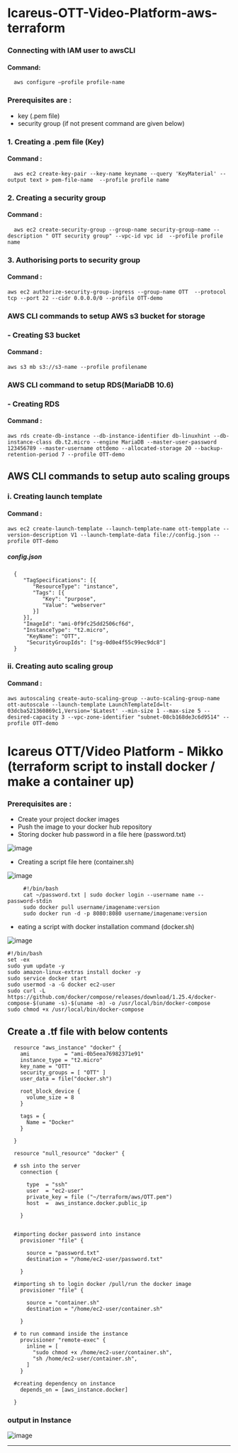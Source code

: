 # Icareus-OTT-Video-Platform-aws-terraform
   ### Connecting with IAM user  to awsCLI
   #### Command: 
      aws configure –profile profile-name
   
### Prerequisites are : 
* key (.pem file) 
* security group (if not present command are given below)

### 1. Creating a .pem file (Key)

#### Command : 
      aws ec2 create-key-pair --key-name keyname --query 'KeyMaterial' --output text > pem-file-name  --profile profile name

### 2. Creating a security group 

#### Command : 
      aws ec2 create-security-group --group-name security-group-name --description " OTT security group" --vpc-id vpc id  --profile profile name

### 3. Authorising ports to security group

#### Command : 
    aws ec2 authorize-security-group-ingress --group-name OTT  --protocol tcp --port 22 --cidr 0.0.0.0/0 --profile OTT-demo


 ### AWS CLI commands to setup AWS s3 bucket for storage

### - Creating S3 bucket

#### Command : 
    aws s3 mb s3://s3-name --profile profilename

### AWS CLI command to setup RDS(MariaDB 10.6)

### - Creating RDS 

#### Command : 
    aws rds create-db-instance --db-instance-identifier db-linuxhint --db-instance-class db.t2.micro --engine MariaDB --master-user-password 123456789 --master-username ottdemo --allocated-storage 20 --backup-retention-period 7 --profile OTT-demo


## AWS CLI commands to setup auto scaling groups



### i. Creating launch template

#### Command : 
    aws ec2 create-launch-template --launch-template-name ott-tempplate --version-description V1 --launch-template-data file://config.json --profile OTT-demo

##### config.json
      {
         "TagSpecifications": [{
            "ResourceType": "instance",
            "Tags": [{
               "Key": "purpose",
               "Value": "webserver"
            }]
         }],
         "ImageId": "ami-0f9fc25dd2506cf6d",
         "InstanceType": "t2.micro",
          "KeyName": "OTT",
          "SecurityGroupIds": ["sg-0d0e4f55c99ec9dc8"]
      }
### ii. Creating auto scaling group

#### Command : 
    aws autoscaling create-auto-scaling-group --auto-scaling-group-name ott-autoscale --launch-template LaunchTemplateId=lt-03dcba521360869c1,Version='$Latest' --min-size 1 --max-size 5 --desired-capacity 3 --vpc-zone-identifier "subnet-08cb168de3c6d9514" --profile OTT-demo
    
# Icareus OTT/Video Platform - Mikko (terraform script to install docker / make a container up)

### Prerequisites are : 
   * Create your project docker images
   * Push the image to your docker hub repository
   * Storing docker hub password in a file here (password.txt)

![image](https://user-images.githubusercontent.com/90750345/214501454-02e9f846-cac2-4328-a0d6-adb1bc2079a7.png)

   * Creating a script file here (container.sh)
   
   ![image](https://user-images.githubusercontent.com/90750345/214502271-01caa83e-1e54-478c-bbc4-acd481246177.png)
 
         #!/bin/bash
         cat ~/password.txt | sudo docker login --username name --password-stdin
         sudo docker pull username/imagename:version
         sudo docker run -d -p 8080:8080 username/imagename:version

   * eating a script with docker installation command (docker.sh)
   
   ![image](https://user-images.githubusercontent.com/90750345/214502498-4931c13f-c3e2-4724-ac64-71d33f8750a8.png)

   
    #!/bin/bash
    set -ex
    sudo yum update -y
    sudo amazon-linux-extras install docker -y
    sudo service docker start
    sudo usermod -a -G docker ec2-user
    sudo curl -L https://github.com/docker/compose/releases/download/1.25.4/docker-compose-$(uname -s)-$(uname -m) -o /usr/local/bin/docker-compose
    sudo chmod +x /usr/local/bin/docker-compose
    
   ## Create a .tf file with below contents
   
      resource "aws_instance" "docker" {
        ami           = "ami-0b5eea76982371e91"
        instance_type = "t2.micro"
        key_name = "OTT"
        security_groups = [ "OTT" ]
        user_data = file("docker.sh")

        root_block_device {
          volume_size = 8
        }

        tags = {
          Name = "Docker"
        }

      }

      resource "null_resource" "docker" {

      # ssh into the server
        connection {

          type  = "ssh"
          user  = "ec2-user"
          private_key = file ("~/terraform/aws/OTT.pem")
          host  =  aws_instance.docker.public_ip

        }


      #importing docker password into instance
        provisioner "file" {

          source = "password.txt"
          destination = "/home/ec2-user/password.txt"

        }

      #importing sh to login docker /pull/run the docker image 
        provisioner "file" {

          source = "container.sh"
          destination = "/home/ec2-user/container.sh"

        }

      # to run command inside the instance
        provisioner "remote-exec" { 
          inline = [      
            "sudo chmod +x /home/ec2-user/container.sh",
            "sh /home/ec2-user/container.sh",
          ]
        }

      #creating dependency on instance
        depends_on = [aws_instance.docker]

      }

### output in Instance 
 
![image](https://user-images.githubusercontent.com/90750345/214502857-eb469033-de0e-40b9-a745-c4cfd8ecc3f2.png)

-------------------------------------------------------------------------------------------------------------------------------------




